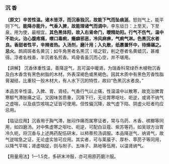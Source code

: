### 沉 香

**〔原文〕辛苦性温。诸木皆浮，而沉香独沉，故能下气而坠痰涎**。怒则气上，能平则下气。**能降亦能升，气香入脾，故能理诸气而调中**。李东垣日：上至天，下至泉，用为使，最相宜。**其色黑体阳，故入右肾命门，暧精助阳。行气不伤气，温中不助火。治心腹疼痛，噤口毒痢，癥癖邪恶，冷风麻痹，气痢气淋。色黑沉水者良。香甜者性平，辛辣者热。入汤剂，磨汁用；入丸散，纸裹置怀中，待燥碾之。忌火**。鹧鸪斑者名黄沉；如牛角黑者名黑沉；咀之软，削之卷者名黄蜡沉，甚难得。浮者名栈香，半沉者名煎香。鸡骨香虽沉而心空，并不堪用。

【讲解】 沉香体重性温，善降逆气，且可温中暖肾。为瑞香科常绿乔木植物沉香及白木香含有黑色树脂的木材。外表深褐色或黑褐色。因其木质中有黑色芳香性脂膏凝结，比重较一般木材大，有人水下沉的特性，故曰“色黑沉水者良。”

本品苦辛性温，入脾、胃、肾经。气香行气以止痛，性温温中以散寒，故克治脾胃寒郁气滞胀痛之证。又因味苦质重，沉降下行，无论胃寒呕吐、呃逆，或肾不纳气之虚喘，以及痰饮咳喘之证皆可使用。但性偏沉降，故气虚下陷、阴虚火旺者均应忌用。

【临证应用】沉香用于胸气滞，胀闷作痛而属寒证者，常与乌药、木香、槟榔等同用，如四磨汤。对中焦虚寒之呕吐、呃逆，可配白豆蔻、紫苏等药，如吴球方治胃冷久呃，将沉香与上述两药配伍研末，以柿蒂煎汤调服。本品降逆气、纳肾气，故气逆喘急之证，无论虚实皆可应用。其实者，可与莱菔子、厚朴、葶苈子等同用，以降气平喘；肾虚喘促，则与附子、五味子、熟地等伍用，以温肾纳气。

【用量用法】1—1.5克，多研末冲服，亦可用原药磨汁服。
